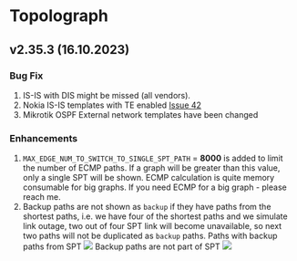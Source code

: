# Topolograph

## v2.35.3 (16.10.2023)

### Bug Fix
1. IS-IS with DIS might be missed (all vendors).
2. Nokia IS-IS templates with TE enabled [Issue 42](https://github.com/Vadims06/topolograph/issues/34)
3. Mikrotik OSPF External network templates have been changed

### Enhancements
1. `MAX_EDGE_NUM_TO_SWITCH_TO_SINGLE_SPT_PATH` = **8000** is added to limit the number of ECMP paths. If a graph will be greater than this value, only a single SPT will be shown. ECMP calculation is quite memory consumable for big graphs. If you need ECMP for a big graph - please reach me.
2. Backup paths are not shown as `backup` if they have paths from the shortest paths, i.e. we have four of the shortest paths and we simulate link outage, two out of four SPT link will become unavailable, so next two paths will not be duplicated as `backup` paths.
   Paths with backup paths from SPT
   ![](https://github.com/Vadims06/topolograph/blob/ce9a5babcad55901d1494cb3792022b6817ad6fc/docs/release-notes/v2.35/backup_paths_are_part_of_spt.PNG)
   Backup paths are not part of SPT
   ![](https://github.com/Vadims06/topolograph/blob/ce9a5babcad55901d1494cb3792022b6817ad6fc/docs/release-notes/v2.35/backup_paths_are_not_part_of_spt.PNG)

